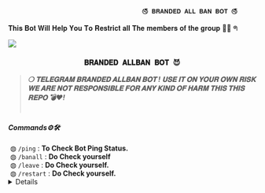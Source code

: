                                           🚭 𝐁𝐑𝐀𝐍𝐃𝐄𝐃 𝐀𝐋𝐋 𝐁𝐀𝐍 𝐁𝐎𝐓 🚭

𝐓𝐡𝐢𝐬 𝐁𝐨𝐭 𝐖𝐢𝐥𝐥 𝐇𝐞𝐥𝐩 𝐘𝐨𝐮 𝐓𝐨 𝐑𝐞𝐬𝐭𝐫𝐢𝐜𝐭 𝐚𝐥𝐥 𝐓𝐡𝐞 𝐦𝐞𝐦𝐛𝐞𝐫𝐬 𝐨𝐟 𝐭𝐡𝐞 𝐠𝐫𝐨𝐮𝐩 👑🥀 ᖗ<p align="center">

  <img src="https://te.legra.ph/file/b5a457725d59cc7765dde.jpg">

</p>

<h3 align="center"><strong><code>𝐁𝐑𝐀𝐍𝐃𝐄𝐃 𝐀𝐋𝐋𝐁𝐀𝐍 𝐁𝐎𝐓 😈</code></strong></h3>
<blockquote>
<strong><i>❍&nbsp;𝐓𝐄𝐋𝐄𝐆𝐑𝐀𝐌 𝐁𝐑𝐀𝐍𝐃𝐄𝐃 𝐀𝐋𝐋𝐁𝐀𝐍 𝐁𝐎𝐓 ! 𝐔𝐒𝐄 𝐈𝐓 𝐎𝐍 𝐘𝐎𝐔𝐑 𝐎𝐖𝐍 𝐑𝐈𝐒𝐊 𝐖𝐄 𝐀𝐑𝐄 𝐍𝐎𝐓 𝐑𝐄𝐒𝐏𝐎𝐍𝐒𝐈𝐁𝐋𝐄 𝐅𝐎𝐑 𝐀𝐍𝐘 𝐊𝐈𝐍𝐃 𝐎𝐅 𝐇𝐀𝐑𝐌 𝐓𝐇𝐈𝐒 𝐓𝐇𝐈𝐒 𝐑𝐄𝐏𝐎 💣❤️!</i></strong><br><br>
</blockquote>
<summary><h4><strong><i>Commands⚙️🛠️</i></strong></h4></summary>
&nbsp;◍&nbsp;<code>/ping</code>&nbsp;:&nbsp;<strong>To Check Bot Ping Status.</strong><br>
&nbsp;◍&nbsp;<code>/banall</code>&nbsp;:&nbsp;<strong>Do Check yourself</strong><br>
&nbsp;◍&nbsp;<code>/leave</code>&nbsp;:&nbsp;<strong>Do Check yourself.</strong><br>
&nbsp;◍&nbsp;<code>/restart</code>&nbsp;:&nbsp;<strong>Do Check yourself.</strong>
</details><details>

  <p align="center">
<b>𝗗𝗘𝗣𝗟𝗢𝗬𝗠𝗘𝗡𝗧 𝗠𝗘𝗧𝗛𝗢𝗗𝗦</b>
</p>

<h3 align="center">
    ─「 ᴅᴇᴩʟᴏʏ ᴏɴ ʜᴇʀᴏᴋᴜ 」─
</h3>

<p align="center"><a href="https://dashboard.heroku.com/new?template=https://github.com/prashantsahlot/BRANDED-ALLBAN"> <img src="https://img.shields.io/badge/Deploy%20On%20Heroku-black?style=for-the-badge&logo=heroku" width="220" height="38.45"/></a></p>



